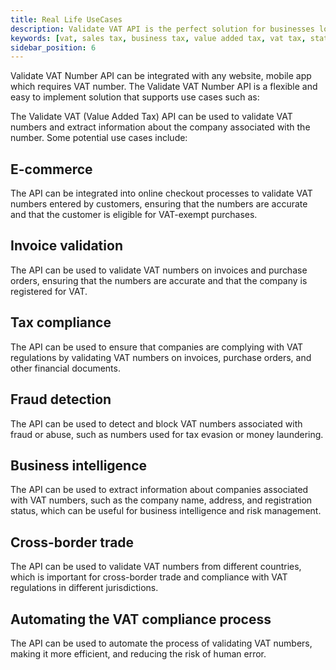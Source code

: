 ```yaml
---
title: Real Life UseCases
description: Validate VAT API is the perfect solution for businesses looking to check and verify customer data. With APITier's Validate VAT API, you can easily identify fraudulent customers and help ensure your company's compliance with international laws. Get started today.
keywords: [vat, sales tax, business tax, value added tax, vat tax, states with no sales tax, sales tax by, vat check number, validate vat, eu vat, gb vat, sales and use tax, company tax, company tax return]
sidebar_position: 6
---
```

<head>
    <title>Real Life Use Cases for Validate VAT API  | APITier</title>
</head>

Validate VAT Number API can be integrated with any website, mobile app which requires VAT number.
The Validate VAT Number API  is a flexible and easy to implement solution that supports use cases such as:

The Validate VAT (Value Added Tax) API can be used to validate VAT numbers and extract information about the company associated with the number. Some potential use cases include:

## E-commerce
The API can be integrated into online checkout processes to validate VAT numbers entered by customers, ensuring that the numbers are accurate and that the customer is eligible for VAT-exempt purchases.

## Invoice validation
The API can be used to validate VAT numbers on invoices and purchase orders, ensuring that the numbers are accurate and that the company is registered for VAT.

## Tax compliance
The API can be used to ensure that companies are complying with VAT regulations by validating VAT numbers on invoices, purchase orders, and other financial documents.

## Fraud detection
The API can be used to detect and block VAT numbers associated with fraud or abuse, such as numbers used for tax evasion or money laundering.

## Business intelligence
The API can be used to extract information about companies associated with VAT numbers, such as the company name, address, and registration status, which can be useful for business intelligence and risk management.

## Cross-border trade
The API can be used to validate VAT numbers from different countries, which is important for cross-border trade and compliance with VAT regulations in different jurisdictions.

## Automating the VAT compliance process
The API can be used to automate the process of validating VAT numbers, making it more efficient, and reducing the risk of human error.


